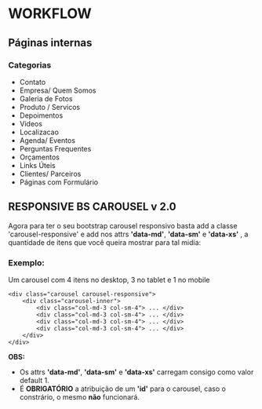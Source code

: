 # WORKFLOW

## Páginas internas
### Categorias
- Contato
- Empresa/ Quem Somos
- Galeria de Fotos
- Produto / Servicos
- Depoimentos
- Videos
- Localizacao
- Agenda/ Eventos
- Perguntas Frequentes
- Orçamentos
- Links Úteis
- Clientes/ Parceiros
- Páginas com Formulário


## RESPONSIVE BS CAROUSEL v 2.0

Agora para ter o seu bootstrap carousel responsivo basta add a classe 'carousel-responsive' e add nos attrs **'data-md'**, **'data-sm'** e **'data-xs'** , a quantidade de itens que você queira mostrar para tal midia:

### Exemplo:

Um carousel com  4 itens no desktop, 3 no tablet e 1 no mobile

```
<div class="carousel carousel-responsive">
	<div class="carousel-inner">
		<div class="col-md-3 col-sm-4"> ... </div>
		<div class="col-md-3 col-sm-4"> ... </div>
		<div class="col-md-3 col-sm-4"> ... </div>
		<div class="col-md-3 col-sm-4"> ... </div>
	</div>
</div>
```

**OBS:**
- Os attrs **'data-md'**, **'data-sm'** e **'data-xs'** carregam consigo como valor default 1.
- É **OBRIGATÓRIO** a atribuição de um **'id'** para o carousel, caso o constrário, o mesmo **não** funcionará.